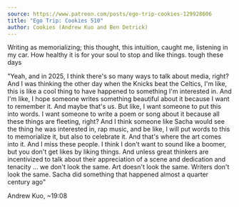 ```yaml
---
source: https://www.patreon.com/posts/ego-trip-cookies-129928606
title: "Ego Trip: Cookies 510"
author: Cookies (Andrew Kuo and Ben Detrick)
---
```

Writing as memorializing; this thought, this intuition, caught me, listening in my car. How healthy it is for your soul to stop and like things. tough these days


"Yeah, and in 2025, I think there's so many ways to talk about media, right? And I was thinking the other day when the Knicks beat the Celtics, I'm like, this is like a cool thing to have happened to something I'm interested in. And I'm like, I hope someone writes something beautiful about it because I want to remember it. And maybe that's us. But like, I want someone to put this into words. I want someone to write a poem or song about it because all these things are fleeting, right? And I think someone like Sacha would see the thing he was interested in, rap music, and be like, I will put words to this to memorialize it, but also to celebrate it. And that's where the art comes into it. And I miss these people. I think I don't want to sound like a boomer, but you don't get likes by liking things. And unless great thinkers are incentivized to talk about their appreciation of a scene and dedication and tenacity ... we don't look the same. Art doesn't look the same. Writers don't look the same. Sacha did something that happened almost a quarter century ago"

Andrew Kuo, ~19:08